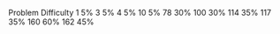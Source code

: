 Problem    Difficulty
1             5%
3             5%
4             5%
10            5%
78            30%
100           30%
114           35%
117           35%
160           60%
162           45%
